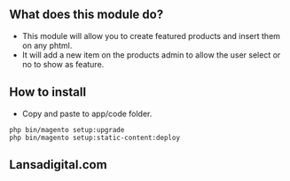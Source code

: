 ## What does this module do?

- This module will allow you to create featured products and insert them on any phtml.
- It will add a new item on the products admin to allow the user select or no to show as feature.

## How to install

- Copy and paste to app/code folder.

```
php bin/magento setup:upgrade
php bin/magento setup:static-content:deploy
```


## Lansadigital.com
